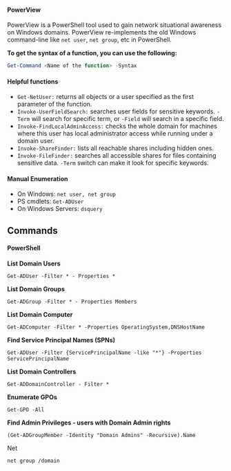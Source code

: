 #### PowerView
PowerView is a PowerShell tool used to gain network situational awareness on Windows domains. PowerView re-implements the old Windows command-line like `net user`, `net group`, etc in PowerShell.

**To get the syntax of a function, you can use the following:**
```powershell
Get-Command <Name of the function> -Syntax
```

#### Helpful functions
- `Get-NetUser:` returns all objects or a user specified as the first parameter of the function. 
- `Invoke-UserFieldSearch:` searches user fields for sensitive keywords. `-Term` will search for specific term, or `-Field` will search in a specific field.
- `Invoke-FindLocalAdminAccess:` checks the whole domain for machines where this user has local administrator access while running under a domain user.
- `Invoke-ShareFinder:` lists all reachable shares including hidden ones.
- `Invoke-FileFinder:` searches all accessible shares for files containing sensitive data. `-Term` switch can make it look for specific keywords.

#### Manual Enumeration
- On Windows: `net user, net group`
- PS cmdlets: `Get-ADUser`
- On Windows Servers: `dsquery`

## Commands
#### PowerShell
**List Domain Users**
```
Get-ADUser -Filter * - Properties *
```

**List Domain Groups**
```
Get-ADGroup -Filter * - Properties Members
```

**List Domain Computer**
```
Get-ADComputer -Filter * -Properties OperatingSystem,DNSHostName
```

**Find Service Principal Names (SPNs)**
```
Get-ADUser -Filter {ServicePrincipalName -like "*"} -Properties ServicePrincipalName
```

**List Domain Controllers**
```
Get-ADDomainController - Filter *
```

**Enumerate GPOs**
```
Get-GPO -All
```

**Find Admin Privileges - users with Domain Admin rights**
```
(Get-ADGroupMember -Identity "Domain Admins" -Recursive).Name
```



Net
```
net group /domain
```